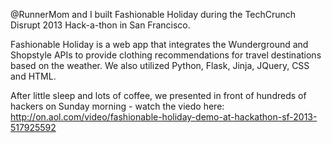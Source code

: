  @RunnerMom and I built Fashionable Holiday during the TechCrunch Disrupt 2013 Hack-a-thon in San Francisco. 

 Fashionable Holiday is a web app that integrates the Wunderground and Shopstyle APIs to provide clothing recommendations for travel destinations based on the weather. We also utilized Python, Flask, Jinja, JQuery, CSS and HTML.

 After little sleep and lots of coffee, we presented in front of hundreds of hackers on Sunday morning - watch the viedo here: http://on.aol.com/video/fashionable-holiday-demo-at-hackathon-sf-2013-517925592